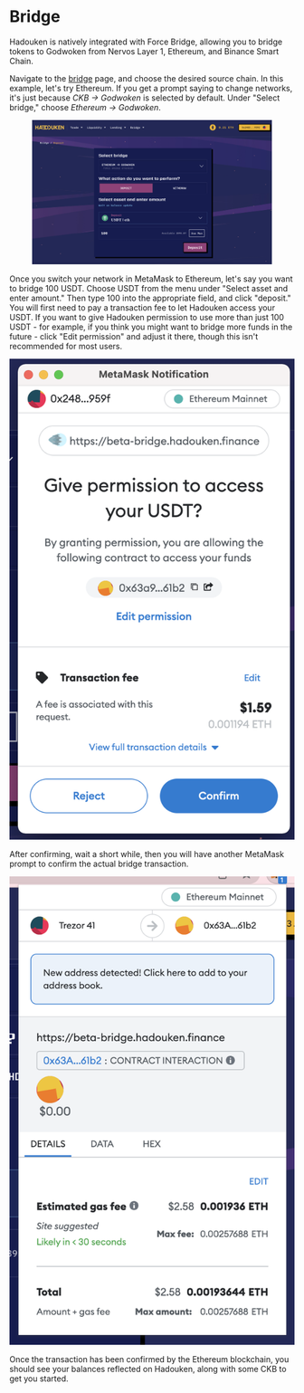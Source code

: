 # Bridge

Hadouken is natively integrated with Force Bridge, allowing you to bridge tokens to Godwoken from Nervos Layer 1, Ethereum, and Binance Smart Chain.

Navigate to the [bridge](https://app.hadouken.finance/bridge) page, and choose the desired source chain. In this example, let's try Ethereum. If you get a prompt saying to change networks, it's just because _CKB -> Godwoken_ is selected by default. Under "Select bridge," choose _Ethereum -> Godwoken_.

<figure><img src="../.gitbook/assets/image (10) (1).png" alt=""><figcaption></figcaption></figure>

Once you switch your network in MetaMask to Ethereum, let's say you want to bridge 100 USDT. Choose USDT from the menu under "Select asset and enter amount." Then type 100 into the appropriate field, and click "deposit." You will first need to pay a transaction fee to let Hadouken access your USDT. If you want to give Hadouken permission to use more than just 100 USDT - for example, if you think you might want to bridge more funds in the future - click "Edit permission" and adjust it there, though this isn't recommended for most users.

![](<../.gitbook/assets/image (23).png>)

After confirming, wait a short while, then you will have another MetaMask prompt to confirm the actual bridge transaction.

![](<../.gitbook/assets/image (3) (4).png>)

Once the transaction has been confirmed by the Ethereum blockchain, you should see your balances reflected on Hadouken, along with some CKB to get you started.

